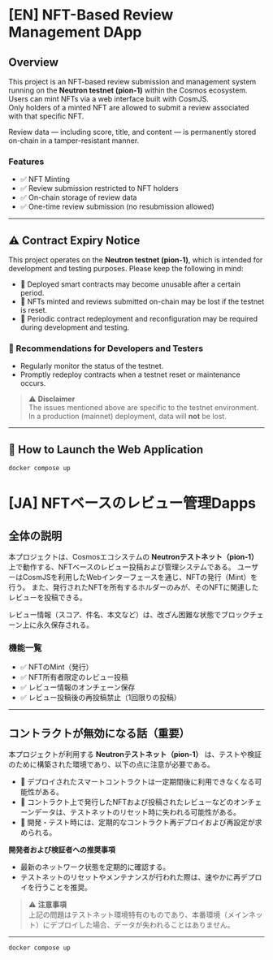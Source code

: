 # [EN] NFT-Based Review Management DApp

## Overview

This project is an NFT-based review submission and management system running on the **Neutron testnet (pion-1)** within the Cosmos ecosystem.  
Users can mint NFTs via a web interface built with CosmJS.  
Only holders of a minted NFT are allowed to submit a review associated with that specific NFT.

Review data — including score, title, and content — is permanently stored on-chain in a tamper-resistant manner.

### Features

- ✅ NFT Minting
- ✅ Review submission restricted to NFT holders
- ✅ On-chain storage of review data
- ✅ One-time review submission (no resubmission allowed)

---

## ⚠️ Contract Expiry Notice

This project operates on the **Neutron testnet (pion-1)**, which is intended for development and testing purposes. Please keep the following in mind:

- 🚨 Deployed smart contracts may become unusable after a certain period.
- 🚨 NFTs minted and reviews submitted on-chain may be lost if the testnet is reset.
- 🚨 Periodic contract redeployment and reconfiguration may be required during development and testing.

### 🔧 Recommendations for Developers and Testers

- Regularly monitor the status of the testnet.
- Promptly redeploy contracts when a testnet reset or maintenance occurs.

> ⚠️ **Disclaimer**  
> The issues mentioned above are specific to the testnet environment.  
> In a production (mainnet) deployment, data will **not** be lost.

---

## 🚀 How to Launch the Web Application

```sh
docker compose up
```


# [JA] NFTベースのレビュー管理Dapps

## 全体の説明

本プロジェクトは、Cosmosエコシステムの **Neutronテストネット（pion-1）** 上で動作する、NFTベースのレビュー投稿および管理システムである。
ユーザーはCosmJSを利用したWebインターフェースを通じ、NFTの発行（Mint）を行う。
また、発行されたNFTを所有するホルダーのみが、そのNFTに関連したレビューを投稿できる。

レビュー情報（スコア、件名、本文など）は、改ざん困難な状態でブロックチェーン上に永久保存される。

### 機能一覧

- ✅ NFTのMint（発行）
- ✅ NFT所有者限定のレビュー投稿
- ✅ レビュー情報のオンチェーン保存
- ✅ レビュー投稿後の再投稿禁止（1回限りの投稿）

---

## コントラクトが無効になる話（重要）

本プロジェクトが利用する **Neutronテストネット（pion-1）** は、テストや検証のために構築された環境であり、以下の点に注意が必要である。

- 🚨 デプロイされたスマートコントラクトは一定期間後に利用できなくなる可能性がある。
- 🚨 コントラクト上で発行したNFTおよび投稿されたレビューなどのオンチェーンデータは、テストネットのリセット時に失われる可能性がある。
- 🚨 開発・テスト時には、定期的なコントラクト再デプロイおよび再設定が求められる。

**開発者および検証者への推奨事項**

- 最新のネットワーク状態を定期的に確認する。
- テストネットのリセットやメンテナンスが行われた際は、速やかに再デプロイを行うことを推奨。

> ⚠️ **注意事項**  
> 上記の問題はテストネット環境特有のものであり、本番環境（メインネット）にデプロイした場合、データが失われることはありません。

---  

```sh:(webアプリ起動方法)
docker compose up
```